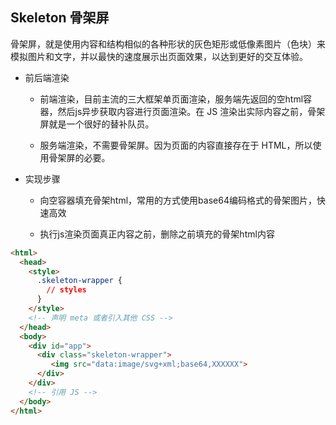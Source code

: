 ## Skeleton 骨架屏

骨架屏，就是使用内容和结构相似的各种形状的灰色矩形或低像素图片（色块）来模拟图片和文字，并以最快的速度展示出页面效果，以达到更好的交互体验。

* 前后端渲染

  - 前端渲染，目前主流的三大框架单页面渲染，服务端先返回的空html容器，然后js异步获取内容进行页面渲染。在 JS 渲染出实际内容之前，骨架屏就是一个很好的替补队员。

  - 服务端渲染，不需要骨架屏。因为页面的内容直接存在于 HTML，所以使用骨架屏的必要。

* 实现步骤

  - 向空容器填充骨架html，常用的方式使用base64编码格式的骨架图片，快速高效

  - 执行js渲染页面真正内容之前，删除之前填充的骨架html内容

```html
<html>
  <head>
    <style>
      .skeleton-wrapper {
        // styles
      }
    </style>
    <!-- 声明 meta 或者引入其他 CSS -->
  </head>
  <body>
    <div id="app">
      <div class="skeleton-wrapper">
         <img src="data:image/svg+xml;base64,XXXXXX">
      </div>
    </div>
    <!-- 引用 JS -->
  </body>
</html>
```